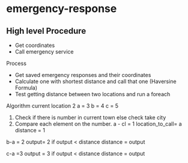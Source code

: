 # emergency-response


## High level Procedure
- Get coordinates
- Call emergency service

Process
- Get saved emergency responses and their coordinates
- Calculate one with shortest distance and call that one (Haversine Formula)
- Test getting distance between two locations and run a foreach

Algorithm 
current location 2
a = 3
b = 4
c = 5

1. Check if there is number in current town else check take city 
2. Compare each element on the number.
 a - cl = 1
location_to_call= a
distance = 1

b-a = 2
output= 2
if output < distance
distance = output

c-a =3
output = 3
if output < distance
distance = output  
